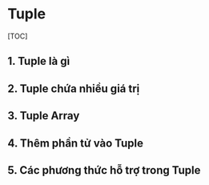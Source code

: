 # Tuple

[TOC]

## 1. Tuple là gì 



## 2. Tuple chứa nhiều giá trị 



## 3. Tuple Array 



## 4. Thêm phần tử vào Tuple 



## 5. Các phương thức hỗ trợ trong Tuple